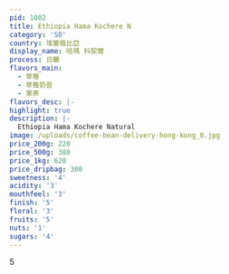 ```yaml
---
pid: 1002
title: Ethiopia Hama Kochere N
category: 'SO'
country: 埃塞俄比亞
display_name: 哈瑪 科契爾
process: 日曬
flavors_main:
  - 草莓
  - 草莓奶昔
  - 果茶
flavors_desc: |-
highlight: true
description: |-
  Ethiopia Hama Kochere Natural
image: /uploads/coffee-bean-delivery-hong-kong_0.jpg
price_200g: 220
price_500g: 380
price_1kg: 620
price_dripbag: 300
sweetness: '4'
acidity: '3'
mouthfeel: '3'
finish: '5'
floral: '3'
fruits: '5'
nuts: '1'
sugars: '4'
---
```


5

